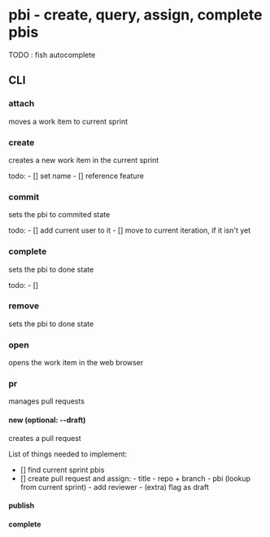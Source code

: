# pbi - create, query, assign, complete pbis

TODO : fish autocomplete

## CLI

### attach

moves a work item to current sprint

### create

creates a new work item in the current sprint

todo:
    - [] set name
    - [] reference feature

### commit

sets the pbi to commited state

todo:
    - [] add current user to it
    - [] move to current iteration, if it isn't yet

### complete

sets the pbi to done state

todo:
    - []

### remove

sets the pbi to done state

### open

opens the work item in the web browser

### pr

manages pull requests

#### new (optional: --draft)
creates a pull request

List of things needed to implement:
 - [] find current sprint pbis
 - [] create pull request and assign:
        - title
        - repo + branch
        - pbi (lookup from current sprint)
        - add reviewer
        - (extra) flag as draft

#### publish

#### complete


